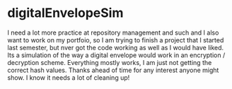 # digitalEnvelopeSim
I need a lot more practice at repository management and such and I also want to work on my portfoio,
so I am trying to finish a project that I started last semester, but nver got the code working 
as well as I would have liked.  Its a simulation of the way a digital envelope would work in an
encryption / decryption scheme.  Everything mostly works, I am just not getting the correct hash values.
Thanks ahead of time for any interest anyone might show.  I know it needs a lot of cleaning up! 
